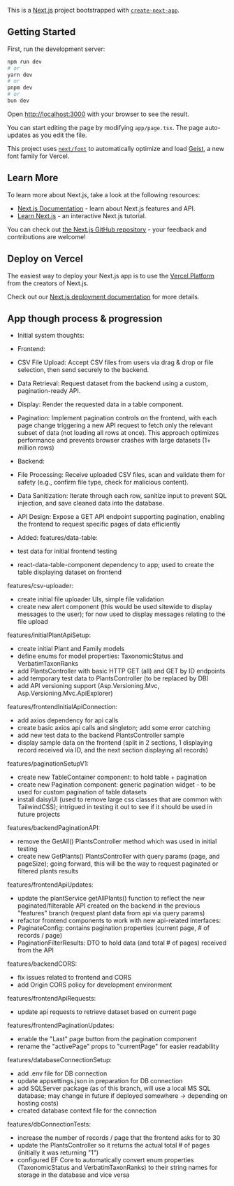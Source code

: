 This is a [Next.js](https://nextjs.org) project bootstrapped with [`create-next-app`](https://nextjs.org/docs/app/api-reference/cli/create-next-app).

## Getting Started

First, run the development server:

```bash
npm run dev
# or
yarn dev
# or
pnpm dev
# or
bun dev
```

Open [http://localhost:3000](http://localhost:3000) with your browser to see the result.

You can start editing the page by modifying `app/page.tsx`. The page auto-updates as you edit the file.

This project uses [`next/font`](https://nextjs.org/docs/app/building-your-application/optimizing/fonts) to automatically optimize and load [Geist](https://vercel.com/font), a new font family for Vercel.

## Learn More

To learn more about Next.js, take a look at the following resources:

- [Next.js Documentation](https://nextjs.org/docs) - learn about Next.js features and API.
- [Learn Next.js](https://nextjs.org/learn) - an interactive Next.js tutorial.

You can check out [the Next.js GitHub repository](https://github.com/vercel/next.js) - your feedback and contributions are welcome!

## Deploy on Vercel

The easiest way to deploy your Next.js app is to use the [Vercel Platform](https://vercel.com/new?utm_medium=default-template&filter=next.js&utm_source=create-next-app&utm_campaign=create-next-app-readme) from the creators of Next.js.

Check out our [Next.js deployment documentation](https://nextjs.org/docs/app/building-your-application/deploying) for more details.


## App though process & progression
- Initial system thoughts:
 - Frontend:
  - CSV File Upload: Accept CSV files from users via drag & drop or file selection, then send securely to the backend.
  - Data Retrieval: Request dataset from the backend using a custom, pagination-ready API.
  - Display: Render the requested data in a table component.
  - Pagination: Implement pagination controls on the frontend, with each page change triggering a new API request to fetch only the relevant subset of data (not loading all rows at once). This approach optimizes performance and prevents browser crashes with large datasets (1+ million rows)
 
 - Backend:
  - File Processing: Receive uploaded CSV files, scan and validate them for safety (e.g., confirm file type, check for malicious content).
  - Data Sanitization: Iterate through each row, sanitize input to prevent SQL injection, and save cleaned data into the database.
  - API Design: Expose a GET API endpoint supporting pagination, enabling the frontend to request specific pages of data efficiently

- Added:
features/data-table:
 - test data for initial frontend testing
 - react-data-table-component dependency to app; used to create the table displaying dataset on frontend

features/csv-uploader:
 - create initial file uploader UIs, simple file validation
 - create new alert component (this would be used sitewide to display messages to the user); for now used to display messages relating to the file upload

features/initialPlantApiSetup:
 - create initial Plant and Family models
 - define enums for model properties: TaxonomicStatus and VerbatimTaxonRanks
 - add PlantsController with basic HTTP GET (all) and GET by ID endpoints
 - add temporary test data to PlantsController (to be replaced by DB)
 - add API versioning support (Asp.Versioning.Mvc, Asp.Versioning.Mvc.ApiExplorer)

 features/frontendInitialApiConnection:
  - add axios dependency for api calls
  - create basic axios api calls and singleton; add some error catching
  - add new test data to the backend PlantsController sample
  - display sample data on the frontend (split in 2 sections, 1 displaying record received via ID, and the next section displaying all records)

 features/paginationSetupV1:
  - create new TableContainer component: to hold table + pagination
  - create new Pagination component: generic pagination widget - to be used for custom pagination of table datasets
  - install daisyUI (used to remove large css classes that are common with TailwindCSS); intrigued in testing it out to see if it should be used in future projects

 features/backendPaginationAPI:
  - remove the GetAll() PlantsController method which was used in initial testing
  - create new GetPlants() PlantsController with query params (page, and pageSize); going forward, this will be the way to request paginated or filtered plants results

features/frontendApiUpdates:
 - update the plantService getAllPlants() function to reflect the new paginated/filterable API created on the backend in the previous "features" branch (request plant data from api via query params)
 - refactor frontend components to work with new api-related interfaces:
  - PaginateConfig: contains pagination properties (current page, # of records / page)
  - PaginationFilterResults: DTO to hold data (and total # of pages) received from the API

features/backendCORS:
 - fix issues related to frontend and CORS
 - add Origin CORS policy for development environment

features/frontendApiRequests:
 - update api requests to retrieve dataset based on current page

features/frontendPaginationUpdates:
 - enable the "Last" page button from the pagination component
 - rename the "activePage" props to "currentPage" for easier readability

features/databaseConnectionSetup:
 - add .env file for DB connection
 - update appsettings.json in preparation for DB connection
 - add SQLServer package (as of this branch, will use a local MS SQL database; may change in future if deployed somewhere -> depending on hosting costs)
 - created database context file for the connection

features/dbConnectionTests:
 - increase the number of records / page that the frontend asks for to 30
 - update the PlantsController so it returns the actual total # of pages (initially it was returning "1")
 - configured EF Core to automatically convert enum properties (TaxonomicStatus and VerbatimTaxonRanks) to their string names for storage in the database and vice versa